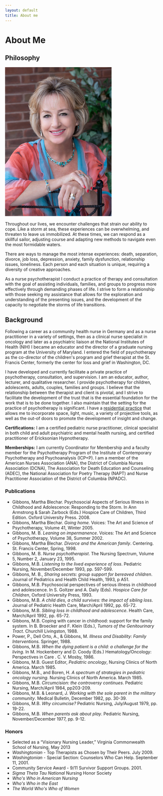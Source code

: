 ```yaml
---
layout: default
title: About me
---
```


<h1>About Me</h1>

<h2>Philosophy</h2>

<img id="headshot" src="images/martha-gibbons-nurse-psychotherapist.jpg" alt="portrait of martha blechar gibbons">
<p>Throughout our lives, we encounter challenges that strain our ability to cope.   Like a storm at sea, these experiences can be overwhelming, and threaten to leave us immobilized.  At these times, we can respond as a skillful sailor, adjusting course and adapting new methods to navigate even the most formidable waters.</p>
<p>There are ways to manage the most intense experiences:  death, separation, divorce, job loss, depression, anxiety, family dysfunction, relationship issues, loneliness.  Each person and each situation is unique, requiring a diversity of creative approaches.</p> 
<p>As a nurse psychotherapist I conduct a practice of therapy and consultation with the goal of assisting individuals, families, and groups to progress more effectively through demanding phases of life.  I strive to form a relationship with those seeking my assistance that allows for the exploration and understanding of the presenting issues, and the development of the capacity to negotiate the storms of life transitions.</p>

<h2>Background</h2>
<p>Following a career as a community health nurse in Germany and as a nurse practitioner in a variety of settings, then as a clinical nurse specialist in oncology and later as a psychiatric liaison at the National Institutes of Health (NIH) I became an educator and the director of a graduate nursing program at the University of Maryland. I entered the field of psychotherapy as the co-director of the children's program and grief therapist at the St. Francis Center, formerly the center for loss and grief in Washington, DC.</p>
<p>I have developed and currently facilitate a private practice of psychotherapy, consultation, and supervision.  I am an educator, author, lecturer, and qualitative researcher.  I provide psychotherapy for children, adolescents, adults, couples, families and groups. I believe that the relationship between the therapist and client is pivotal, and I strive to facilitate the development of  the trust that is the essential foundation for the work that is to be done together.  I also maintain that the setting for the practice of psychotherapy is significant.  I have a <a href="view_office.php">residential practice</a> that allows me to incorporate space, light, music, a variety of projective tools, as well as the out-of doors to promote the development of insight and change.</p>
<p><b>Certifications:</b> I am a certified pediatric nurse practitioner, clinical specialist in both child and adult psychiatric and mental health nursing, and certified practitioner of Ericksonian Hypnotherapy.</p>
<p><b>Memberships:</b> I am currently Coordinator for Membership and a faculty member for the Psychotherapy Program of the Institute of Contemporary Psychotherapy and Psychoanalysis (ICP+P). I am a member of the American Nurses Association (ANA), the District of Columbia Nurses Association (DCNA), The Association for Death Education and Counseling (ADEC), the National Association for Poetry Therapy (NAPT) and Nurse Practitioner Association of the District of Columbia (NPADC).</p>

<h3>Publications</h3>

<ul>
  <li>Gibbons, Martha Blechar. Psychosocial Aspects of Serious Illness in Childhood and Adolescence: Responding to the Storm. In Ann Armstrong &amp; Sarah Zarbock (Eds.) Hospice Care of Children, Third Edition. Oxford University Press. 2008.</li>

  <li>Gibbons, Martha Blechar.  <i>Going home.</i>  Voices:  The Art and Science of Psychotherapy, Volume 41, Winter 2005.</li>

  <li>Gibbons, M. B.  <i>Leaning on impermanence</i>.  Voices:  The Art and Science of Psychotherapy, Volume 38, Summer 2002.</li>

  <li>Gibbons, Martha Blechar.  <i>Divorce and the American family</i>.  Centering.  St. Francis Center, Spring, 1998.</li>

  <li>Gibbons, M. B.  <i>Nurse psychotherapist</i>.  The Nursing Spectrum, Volume 5, Number 2, January 23, 1995.</li>

  <li>Gibbons, M.B. <i>Listening to the lived experience of loss</i>.  Pediatric Nursing, November/December 1993, pp. 597-599.</li>

  <li>Gibbons, M. B., <i>Sharing secrets:  group support for bereaved children</i>.  Journal of Pediatrics and Health Child Health, 1993, p A51.</li>

  <li>Gibbons, M.B.  Psychosocial perspectives of serious illness in childhood and adolescence.  In S. Goltzer and A. Daily (Eds).  <i>Hospice Care for Children</i>, Oxford University Press, 1993.</li>

  <li>Gibbons, M.B.  <i>A child dies, a child survives:  the impact of sibling loss</i>. Journal of Pediatric Health Care, March/April 1992, pp. 65-72.</li>

  <li>Gibbons, M.B.  <i>Sibling loss in childhood and adolescence</i>.  Health Care, March/April 1992, pp. 65-72.</li>

  <li>Gibbons, M.B.  Coping with cancer in childhood:  support for the family system.  In B. Broecker and F. Klein (Eds.), <i>Tumors of the Genitourinary Tract</i>.  Churchill Livingston, 1988.</li>

  <li>Power, P., Dell Orto, A., &amp; Gibbons, M.  <i>Illness and Disability:  Family Interventions.</i>  Springer, 1988.</li>

  <li>Gibbons, M.B.  <i>When the dying patient is a child:  a challenge for the living</i>.  In M. Hockenberry and D. Coody (Eds.)  Hematology/Oncology:  Perspectives in Care . C. V. Mosby, 1986.</li>

  <li>Gibbons, M.B.  Guest Editor, <i>Pediatric oncology</i>, Nursing Clinics of North America.  March 1985.</li>

  <li>Gibbons, M.B., and Boren, H. <i>A spectrum of strategies in pediatric oncology nursing</i>.  Nursing Clinics of North America.  March 1985.</li>

  <li>Gibbons, M.B.  <i>Circumcision:  the controversy continues</i>. Pediatric Nursing, March/April 1984, pp203-209.</li>

  <li>Gibbons, M.B. &amp; Leonard, J.  <i>Working with the sole parent in the military community</i>.  Medical Bulletin, December 1982, pp. 30-39.</li>
  <li>Gibbons, M.B.  <i>Why circumcise?</i>  Pediatric Nursing, July/August 1979, pp. 19-22.</li>
  <li>Gibbons, M.B.  <i>When parents ask about play</i>.  Pediatric Nursing, November/December 1977, pp. 9-12.</li>
</ul>

### Honors


<ul>
  <li>Selected as a “Visionary Nursing Leader,” Virginia Commonwealth School of Nursing, May 2013</li>
  <li><i>Washingtonian</i> - Top Therapists as Chosen by Their Peers. July 2009.</li>
  <li><i>Washingtonian</i> - Special Section:  Counselors Who Can Help. September 11, 2001.</li>
  <li>Community Service Award - 9/11 Survivor Support Groups. 2001.</li>
  <li><i>Sigma Theta Tau National</i> Nursing Honor Society</li> 
  <li><i>Who's Who in American Nursing</i></li>
  <li><i>Who's Who in the East</i></li>
  <li><i>The World Who's Who of Women</i></li>
</ul>
